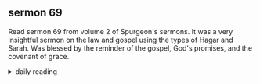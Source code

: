 ## sermon 69

Read sermon 69 from volume 2 of Spurgeon's sermons. It was a very insightful sermon on the law and gospel using the types of Hagar and Sarah. Was blessed by the reminder of the gospel, God's promises, and the covenant of grace.

<details markdown="1">
<summary>daily reading</summary>

| {{ page.date | date: "%B %-d, %Y" }} |
| :-------------: |
| [Gen. 42; Mark 12; Job 8; Rom. 12]({% link _Bible/Bible-year-2.md %}) |
| [WSC 67-69]({% link _wsc/wsc-month-1.md %}) |
| [The Chalcedonian Definition](https://thewestminsterstandard.org/the-chalcedonian-creed/) |

</details>